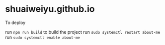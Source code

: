 # shuaiweiyu.github.io

To deploy 

run `npm run build` to build the project
run `sudo systemctl restart about-me`
run `sudo systemctl enable about-me`